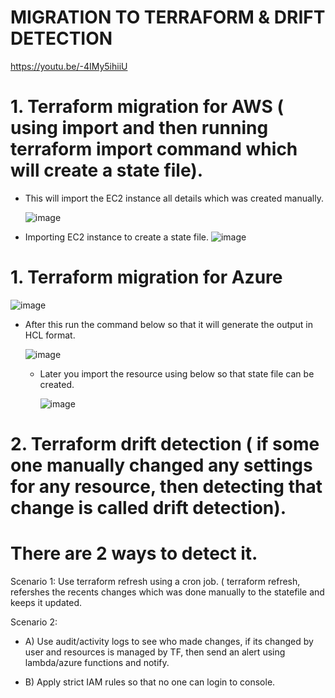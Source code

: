 # MIGRATION TO TERRAFORM & DRIFT DETECTION

https://youtu.be/-4IMy5ihiiU

# 1. Terraform migration for AWS ( using import and then running terraform import command which will create a state file).

- This will import the EC2 instance all details which was created manually.

  ![image](https://github.com/jalaluddinmohammed/terraform-zero-to-hero/assets/145260536/c5aa430b-7e1f-493d-988d-ed5c07358b71)

  
- Importing EC2 instance to create a state file.
![image](https://github.com/jalaluddinmohammed/terraform-zero-to-hero/assets/145260536/d02743d6-1ce4-462a-89f7-6cb7aef89e2c)


# 1. Terraform migration for Azure

  ![image](https://github.com/jalaluddinmohammed/terraform-zero-to-hero/assets/145260536/2dce4602-b719-4e3b-8e4c-1c0cb53024d6)

- After this run the command below so that it will generate the output in HCL format.

  ![image](https://github.com/jalaluddinmohammed/terraform-zero-to-hero/assets/145260536/7352140c-a544-4014-bf41-1771793e3f0d)

  - Later you import the resource using below so that state file can be created.
 
    ![image](https://github.com/jalaluddinmohammed/terraform-zero-to-hero/assets/145260536/15e69bf4-0217-4c15-9bfd-dd7b63e20dac)



# 2. Terraform drift detection ( if some one manually changed any settings for any resource, then detecting that change is called drift detection).

# There are 2 ways to detect it.

Scenario 1: Use terraform refresh using a cron job. ( terraform refresh, refershes the recents changes which was done manually to the statefile and keeps it updated.

Scenario 2: 

- A) Use audit/activity logs to see who made changes, if its changed by user and resources is managed by TF, then send an alert using lambda/azure functions and notify.

- B) Apply strict IAM rules so that no one can login to console.
